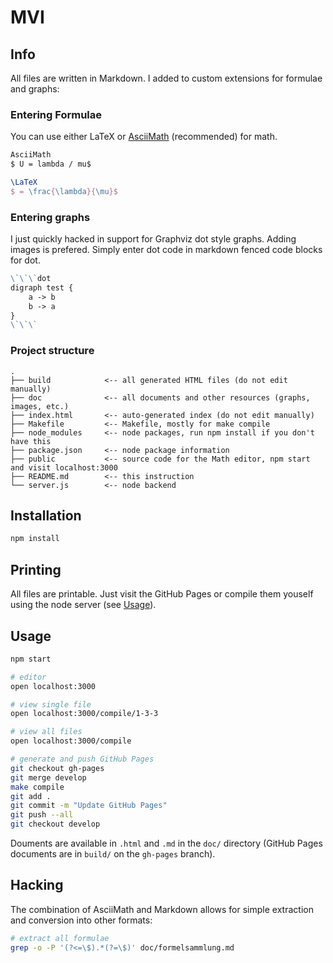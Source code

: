 # MVI

## Info

All files are written in Markdown. I added to custom extensions for formulae and graphs:

### Entering Formulae

You can use either LaTeX or [AsciiMath](asciimath.org) (recommended) for math.

```md
AsciiMath
$ U = lambda / mu$
```

```tex
\LaTeX
$ = \frac{\lambda}{\mu}$
```

### Entering graphs

I just quickly hacked in support for Graphviz dot style graphs. Adding images is prefered. Simply enter dot code in markdown fenced code blocks for dot.

```md
\`\`\`dot
digraph test {
    a -> b
    b -> a
}
\`\`\`
```

### Project structure

```
.
├── build            <-- all generated HTML files (do not edit manually)
├── doc              <-- all documents and other resources (graphs, images, etc.)
├── index.html       <-- auto-generated index (do not edit manually)
├── Makefile         <-- Makefile, mostly for make compile
├── node_modules     <-- node packages, run npm install if you don't have this
├── package.json     <-- node package information
├── public           <-- source code for the Math editor, npm start and visit localhost:3000
├── README.md        <-- this instruction
└── server.js        <-- node backend
```

## Installation

```bash
npm install
```

## Printing

All files are printable. Just visit the GitHub Pages or compile them youself using the node server (see [Usage](#usage)).

## Usage
```bash
npm start

# editor
open localhost:3000

# view single file
open localhost:3000/compile/1-3-3

# view all files
open localhost:3000/compile

# generate and push GitHub Pages
git checkout gh-pages
git merge develop
make compile
git add .
git commit -m "Update GitHub Pages"
git push --all
git checkout develop
```

Douments are available in `.html` and `.md` in the `doc/` directory (GitHub Pages documents are in `build/` on the `gh-pages` branch).

## Hacking

The combination of AsciiMath and Markdown allows for simple extraction and conversion into other formats:

```bash
# extract all formulae
grep -o -P '(?<=\$).*(?=\$)' doc/formelsammlung.md
```
